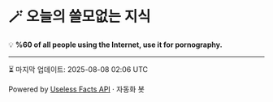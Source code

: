 # 🪄 오늘의 쓸모없는 지식

💡 **%60 of all people using the Internet, use it for pornography.**

---
⏳ 마지막 업데이트: 2025-08-08 02:06 UTC

Powered by [Useless Facts API](https://uselessfacts.jsph.pl/) · 자동화 봇